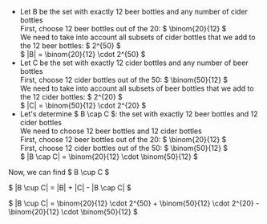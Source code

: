 <ul>
    <li> Let B be the set with exactly 12 beer bottles and any number of cider bottles <br/> 
    First, choose 12 beer bottles out of the 20: $ \binom{20}{12} $ <br/> 
    We need to take into account all subsets of cider bottles that we add to the 12 beer bottles: $ 2^{50} $ <br/> 
    $ |B| = \binom{20}{12} \cdot 2^{50} $
    <li> Let C be the set with exactly 12 cider bottles and any number of beer bottles <br/> 
    First, choose 12 cider bottles out of the 50: $ \binom{50}{12} $ <br/> 
    We need to take into account all subsets of beer bottles that we add to the 12 cider bottles: $ 2^{20} $ <br/> 
    $ |C| = \binom{50}{12} \cdot 2^{20} $
    <li> Let's determine $ B \cap C $: the set with exactly 12 beer bottles and 12 cider bottles <br/> 
    We need to choose 12 beer bottles and 12 cider bottles <br/> 
    First, choose 12 beer bottles out of the 20: $ \binom{20}{12} $ <br/> 
    First, choose 12 cider bottles out of the 50: $ \binom{50}{12} $ <br/> 
    $ |B \cap C| = \binom{20}{12} \cdot \binom{50}{12} $
</ul>

Now, we can find $ B \cup C $

$ |B \cup C| = |B| + |C| - |B \cap C| $

$ |B \cup C| = \binom{20}{12} \cdot 2^{50} + \binom{50}{12} \cdot 2^{20} - \binom{20}{12} \cdot \binom{50}{12} $
